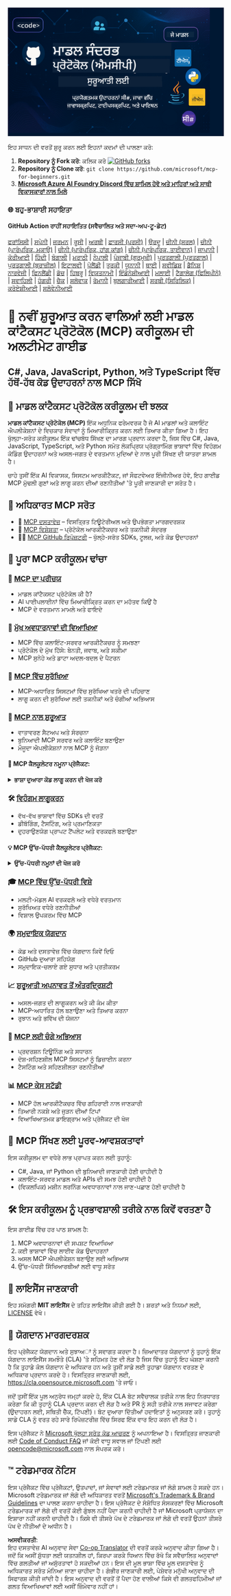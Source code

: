 <!--
CO_OP_TRANSLATOR_METADATA:
{
  "original_hash": "2a21391378c12ecfef50f866329dfde0",
  "translation_date": "2025-05-17T05:22:51+00:00",
  "source_file": "README.md",
  "language_code": "pa"
}
-->
![MCP-for-beginners](../../translated_images/mcp-beginners.d21ba1f29a4d6177f2f95151a2f188ef968b4a2fdb50ce0d033d2aa1978ceb90.pa.png)

ਇਹ ਸਾਧਨ ਦੀ ਵਰਤੋਂ ਸ਼ੁਰੂ ਕਰਨ ਲਈ ਇਹਨਾਂ ਕਦਮਾਂ ਦੀ ਪਾਲਣਾ ਕਰੋ:
1. **Repository ਨੂੰ Fork ਕਰੋ**: ਕਲਿਕ ਕਰੋ [![GitHub forks](https://img.shields.io/github/forks/microsoft/mcp-for-beginners.svg?style=social&label=Fork)](https://GitHub.com/microsoft/mcp-for-beginners/network)
2. **Repository ਨੂੰ Clone ਕਰੋ**:   `git clone https://github.com/microsoft/mcp-for-beginners.git`
3. [**Microsoft Azure AI Foundry Discord ਵਿੱਚ ਸ਼ਾਮਿਲ ਹੋਵੋ ਅਤੇ ਮਾਹਿਰਾਂ ਅਤੇ ਸਾਥੀ ਵਿਕਾਸਕਾਰਾਂ ਨਾਲ ਮਿਲੋ**](https://discord.com/invite/ByRwuEEgH4)

### 🌐 ਬਹੁ-ਭਾਸ਼ਾਈ ਸਹਾਇਤਾ

#### GitHub Action ਰਾਹੀਂ ਸਹਾਇਤਿਤ (ਸਵੈਚਾਲਿਤ ਅਤੇ ਸਦਾ-ਅਪ-ਟੂ-ਡੇਟ)
[ਫਰਾਂਸਿਸੀ](../fr/README.md) | [ਸਪੇਨੀ](../es/README.md) | [ਜਰਮਨ](../de/README.md) | [ਰੂਸੀ](../ru/README.md) | [ਅਰਬੀ](../ar/README.md) | [ਫ਼ਾਰਸੀ (ਪਰਸੀ)](../fa/README.md) | [ਉਰਦੂ](../ur/README.md) | [ਚੀਨੀ (ਸਰਲ)](../zh/README.md) | [ਚੀਨੀ (ਪਾਰੰਪਰਿਕ, ਮਕਾਉ)](../mo/README.md) | [ਚੀਨੀ (ਪਾਰੰਪਰਿਕ, ਹਾਂਗ ਕਾਂਗ)](../hk/README.md) | [ਚੀਨੀ (ਪਾਰੰਪਰਿਕ, ਤਾਈਵਾਨ)](../tw/README.md) | [ਜਾਪਾਨੀ](../ja/README.md) | [ਕੋਰੀਆਈ](../ko/README.md) | [ਹਿੰਦੀ](../hi/README.md) | [ਬੰਗਾਲੀ](../bn/README.md) | [ਮਰਾਠੀ](../mr/README.md) | [ਨੇਪਾਲੀ](../ne/README.md) | [ਪੰਜਾਬੀ (ਗੁਰਮੁਖੀ)](./README.md) | [ਪੁਰਤਗਾਲੀ (ਪੁਰਤਗਾਲ)](../pt/README.md) | [ਪੁਰਤਗਾਲੀ (ਬ੍ਰਾਜ਼ੀਲ)](../br/README.md) | [ਇਟਾਲਵੀ](../it/README.md) | [ਪੋਲੈਂਡੀ](../pl/README.md) | [ਤੁਰਕੀ](../tr/README.md) | [ਯੂਨਾਨੀ](../el/README.md) | [ਥਾਈ](../th/README.md) | [ਸਵੀਡਿਸ਼](../sv/README.md) | [ਡੈਨਿਸ਼](../da/README.md) | [ਨਾਰਵੇਜੀ](../no/README.md) | [ਫਿਨਲੈਂਡੀ](../fi/README.md) | [ਡੱਚ](../nl/README.md) | [ਹਿਬਰੂ](../he/README.md) | [ਵਿਯਤਨਾਮੀ](../vi/README.md) | [ਇੰਡੋਨੇਸ਼ੀਆਈ](../id/README.md) | [ਮਲਾਈ](../ms/README.md) | [ਟੈਗਾਲੋਗ (ਫਿਲਿਪੀਨੋ)](../tl/README.md) | [ਸਵਾਹਿਲੀ](../sw/README.md) | [ਹੰਗਰੀ](../hu/README.md) | [ਚੈਕ](../cs/README.md) | [ਸਲੋਵਾਕ](../sk/README.md) | [ਰੋਮਾਨੀ](../ro/README.md) | [ਬੁਲਗਾਰੀਆਈ](../bg/README.md) | [ਸਰਬੀ (ਸਿਰਿਲਿਕ)](../sr/README.md) | [ਕਰੋਏਸ਼ੀਆਈ](../hr/README.md) | [ਸਲੋਵੇਨੀਆਈ](../sl/README.md)
# 🚀 ਨਵੀਂ ਸ਼ੁਰੂਆਤ ਕਰਨ ਵਾਲਿਆਂ ਲਈ ਮਾਡਲ ਕਾਂਟੈਕਸਟ ਪ੍ਰੋਟੋਕੋਲ (MCP) ਕਰੀਕੂਲਮ ਦੀ ਅਲਟੀਮੇਟ ਗਾਈਡ

## **C#, Java, JavaScript, Python, ਅਤੇ TypeScript ਵਿੱਚ ਹੱਥੋਂ-ਹੱਥ ਕੋਡ ਉਦਾਹਰਨਾਂ ਨਾਲ MCP ਸਿੱਖੋ**

## 🧠 ਮਾਡਲ ਕਾਂਟੈਕਸਟ ਪ੍ਰੋਟੋਕੋਲ ਕਰੀਕੂਲਮ ਦੀ ਝਲਕ

**ਮਾਡਲ ਕਾਂਟੈਕਸਟ ਪ੍ਰੋਟੋਕੋਲ (MCP)** ਇੱਕ ਅਧੁਨਿਕ ਫਰੇਮਵਰਕ ਹੈ ਜੋ AI ਮਾਡਲਾਂ ਅਤੇ ਕਲਾਇੰਟ ਐਪਲੀਕੇਸ਼ਨਾਂ ਦੇ ਵਿਚਕਾਰ ਸੰਵਾਦਾਂ ਨੂੰ ਮਿਆਰੀਕ੍ਰਿਤ ਕਰਨ ਲਈ ਤਿਆਰ ਕੀਤਾ ਗਿਆ ਹੈ। ਇਹ ਖੁੱਲ੍ਹਾ-ਸਰੋਤ ਕਰੀਕੂਲਮ ਇੱਕ ਢਾਂਚਬੱਧ ਸਿੱਖਣ ਦਾ ਮਾਰਗ ਪ੍ਰਦਾਨ ਕਰਦਾ ਹੈ, ਜਿਸ ਵਿੱਚ C#, Java, JavaScript, TypeScript, ਅਤੇ Python ਸਮੇਤ ਲੋਕਪ੍ਰਿਯ ਪ੍ਰੋਗ੍ਰਾਮਿੰਗ ਭਾਸ਼ਾਵਾਂ ਵਿੱਚ ਵਿਹੰਗਮ ਕੋਡਿੰਗ ਉਦਾਹਰਨਾਂ ਅਤੇ ਅਸਲ-ਜਗਤ ਦੇ ਵਰਤਮਾਨ ਮੁਦਿਆਂ ਦੇ ਨਾਲ ਪੂਰੀ ਸਿੱਖਣ ਦੀ ਯਾਤਰਾ ਸ਼ਾਮਲ ਹੈ।

ਚਾਹੇ ਤੁਸੀਂ ਇੱਕ AI ਵਿਕਾਸਕ, ਸਿਸਟਮ ਆਰਕੀਟੈਕਟ, ਜਾਂ ਸੌਫਟਵੇਅਰ ਇੰਜੀਨੀਅਰ ਹੋਵੋ, ਇਹ ਗਾਈਡ MCP ਮੁੱਢਲੀ ਗੁਣਾਂ ਅਤੇ ਲਾਗੂ ਕਰਨ ਦੀਆਂ ਰਣਨੀਤੀਆਂ 'ਤੇ ਪੂਰੀ ਜਾਣਕਾਰੀ ਦਾ ਸਰੋਤ ਹੈ।

## 🔗 ਅਧਿਕਾਰਤ MCP ਸਰੋਤ

- 📘 [MCP ਦਸਤਾਵੇਜ਼](https://modelcontextprotocol.io/) – ਵਿਸਤ੍ਰਿਤ ਟਿਊਟੋਰੀਅਲ ਅਤੇ ਉਪਭੋਗਤਾ ਮਾਰਗਦਰਸ਼ਕ  
- 📜 [MCP ਵਿਸ਼ੇਸ਼ਤਾ](https://spec.modelcontextprotocol.io/) – ਪ੍ਰੋਟੋਕੋਲ ਆਰਕੀਟੈਕਚਰ ਅਤੇ ਤਕਨੀਕੀ ਸੰਦਰਭ  
- 🧑‍💻 [MCP GitHub ਰਿਪੋਜ਼ਟਰੀ](https://github.com/modelcontextprotocol) – ਖੁੱਲ੍ਹੇ-ਸਰੋਤ SDKs, ਟੂਲਜ਼, ਅਤੇ ਕੋਡ ਉਦਾਹਰਨਾਂ  

## 🧭 ਪੂਰਾ MCP ਕਰੀਕੂਲਮ ਢਾਂਚਾ

### 📌 [MCP ਦਾ ਪਰੀਚਯ](./00-Introduction/README.md)

- ਮਾਡਲ ਕਾਂਟੈਕਸਟ ਪ੍ਰੋਟੋਕੋਲ ਕੀ ਹੈ?
- AI ਪਾਈਪਲਾਈਨਾਂ ਵਿੱਚ ਮਿਆਰੀਕ੍ਰਿਤ ਕਰਨ ਦਾ ਮਹੱਤਵ ਕਿਉਂ ਹੈ
- MCP ਦੇ ਵਰਤਮਾਨ ਮਾਮਲੇ ਅਤੇ ਫਾਇਦੇ

### 🧩 [ਮੁੱਖ ਅਵਧਾਰਨਾਵਾਂ ਦੀ ਵਿਆਖਿਆ](./01-CoreConcepts/README.md)

- MCP ਵਿੱਚ ਕਲਾਇੰਟ-ਸਰਵਰ ਆਰਕੀਟੈਕਚਰ ਨੂੰ ਸਮਝਣਾ
- ਪ੍ਰੋਟੋਕੋਲ ਦੇ ਮੁੱਖ ਹਿੱਸੇ: ਬੇਨਤੀ, ਜਵਾਬ, ਅਤੇ ਸਕੀਮਾ
- MCP ਸੁਨੇਹੇ ਅਤੇ ਡਾਟਾ ਅਦਲ-ਬਦਲ ਦੇ ਪੈਟਰਨ

### 🔐 [MCP ਵਿੱਚ ਸੁਰੱਖਿਆ](./02-Security/readme.md)

- MCP-ਅਧਾਰਿਤ ਸਿਸਟਮਾਂ ਵਿੱਚ ਸੁਰੱਖਿਆ ਖਤਰੇ ਦੀ ਪਹਿਚਾਣ
- ਲਾਗੂ ਕਰਨ ਦੀ ਸੁਰੱਖਿਆ ਲਈ ਤਕਨੀਕਾਂ ਅਤੇ ਚੰਗੀਆਂ ਅਭਿਆਸ

### 🚀 [MCP ਨਾਲ ਸ਼ੁਰੂਆਤ](./03-GettingStarted/README.md)

- ਵਾਤਾਵਰਣ ਸੈਟਅਪ ਅਤੇ ਸੰਰਚਨਾ
- ਬੁਨਿਆਦੀ MCP ਸਰਵਰ ਅਤੇ ਕਲਾਇੰਟ ਬਣਾਉਣਾ
- ਮੌਜੂਦਾ ਐਪਲੀਕੇਸ਼ਨਾਂ ਨਾਲ MCP ਨੂੰ ਜੋੜਨਾ

#### 🧮 MCP ਕੈਲਕੂਲੇਟਰ ਨਮੂਨਾ ਪ੍ਰੋਜੈਕਟ:
<details>
  <summary><strong>ਭਾਸ਼ਾ ਦੁਆਰਾ ਕੋਡ ਲਾਗੂ ਕਰਨ ਦੀ ਖੋਜ ਕਰੋ</strong></summary>

  - [C# MCP ਸਰਵਰ ਉਦਾਹਰਨ](./03-GettingStarted/samples/csharp/README.md)
  - [Java MCP ਕੈਲਕੂਲੇਟਰ](./03-GettingStarted/samples/java/calculator/README.md)
  - [JavaScript MCP ਡੈਮੋ](./03-GettingStarted/samples/javascript/README.md)
  - [Python MCP ਸਰਵਰ](../../03-GettingStarted/samples/python/mcp_calculator_server.py)
  - [TypeScript MCP ਉਦਾਹਰਨ](./03-GettingStarted/samples/typescript/README.md)

</details>

### 🛠️ [ਵਿਹੰਗਮ ਲਾਗੂਕਰਨ](./04-PracticalImplementation/README.md)

- ਵੱਖ-ਵੱਖ ਭਾਸ਼ਾਵਾਂ ਵਿੱਚ SDKs ਦੀ ਵਰਤੋਂ
- ਡੀਬੱਗਿੰਗ, ਟੈਸਟਿੰਗ, ਅਤੇ ਪ੍ਰਮਾਣਿਕਤਾ
- ਦੁਹਰਾਉਣਯੋਗ ਪ੍ਰਾਪਟ ਟੈਂਪਲੇਟ ਅਤੇ ਵਰਕਫਲੋ ਬਣਾਉਣਾ

#### 💡 MCP ਉੱਚ-ਪੱਧਰੀ ਕੈਲਕੂਲੇਟਰ ਪ੍ਰੋਜੈਕਟ:
<details>
  <summary><strong>ਉੱਚ-ਪੱਧਰੀ ਨਮੂਨਾਂ ਦੀ ਖੋਜ ਕਰੋ</strong></summary>

  - [ਉੱਚ-ਪੱਧਰੀ C# ਨਮੂਨਾ](./04-PracticalImplementation/samples/csharp/README.md)
  - [Java ਕੰਟੇਨਰ ਐਪ ਉਦਾਹਰਨ](./04-PracticalImplementation/samples/java/containerapp/README.md)
  - [JavaScript ਉੱਚ-ਪੱਧਰੀ ਨਮੂਨਾ](./04-PracticalImplementation/samples/javascript/README.md)
  - [Python ਜਟਿਲ ਲਾਗੂਕਰਨ](../../04-PracticalImplementation/samples/python/mcp_sample.py)
  - [TypeScript ਕੰਟੇਨਰ ਨਮੂਨਾ](./04-PracticalImplementation/samples/typescript/README.md)

</details>

### 🎓 [MCP ਵਿੱਚ ਉੱਚ-ਪੱਧਰੀ ਵਿਸ਼ੇ](./05-AdvancedTopics/README.md)

- ਮਲਟੀ-ਮੋਡਲ AI ਵਰਕਫਲੋ ਅਤੇ ਵਧੇਰੇ ਵਰਤਮਾਨ
- ਸੁਰੱਖਿਅਤ ਵਧੇਰੇ ਰਣਨੀਤੀਆਂ
- ਵਿਸ਼ਾਲ ਉਪਕਰਮ ਵਿੱਚ MCP

### 🌍 [ਸਮੁਦਾਇਕ ਯੋਗਦਾਨ](./06-CommunityContributions/README.md)

- ਕੋਡ ਅਤੇ ਦਸਤਾਵੇਜ਼ ਵਿੱਚ ਯੋਗਦਾਨ ਕਿਵੇਂ ਦਿਓ
- GitHub ਦੁਆਰਾ ਸਹਿਯੋਗ
- ਸਮੁਦਾਇਕ-ਚਲਾਏ ਗਏ ਸੁਧਾਰ ਅਤੇ ਪ੍ਰਤੀਕਰਮ

### 📈 [ਸ਼ੁਰੂਆਤੀ ਅਪਨਾਵਤ ਤੋਂ ਅੰਤਰਦ੍ਰਿਸ਼ਟੀ](./07-CaseStudies/README.md)

- ਅਸਲ-ਜਗਤ ਦੀ ਲਾਗੂਕਰਨ ਅਤੇ ਕੀ ਕੰਮ ਕੀਤਾ
- MCP-ਅਧਾਰਿਤ ਹੱਲ ਬਣਾਉਣਾ ਅਤੇ ਤਿਆਰ ਕਰਨਾ
- ਰੁਝਾਨ ਅਤੇ ਭਵਿੱਖ ਦੀ ਯੋਜਨਾ

### 📏 [MCP ਲਈ ਚੰਗੇ ਅਭਿਆਸ](./08-BestPractices/README.md)

- ਪ੍ਰਦਰਸ਼ਨ ਟਿਊਨਿੰਗ ਅਤੇ ਸਧਾਰਨ
- ਦੋਸ਼-ਸਹਿਣਸ਼ੀਲ MCP ਸਿਸਟਮਾਂ ਨੂੰ ਡਿਜ਼ਾਈਨ ਕਰਨਾ
- ਟੈਸਟਿੰਗ ਅਤੇ ਸਹਿਣਸ਼ੀਲਤਾ ਰਣਨੀਤੀਆਂ

### 📊 [MCP ਕੇਸ ਸਟੱਡੀ](./09-CaseStudy/Readme.md)

- MCP ਹੱਲ ਆਰਕੀਟੈਕਚਰ ਵਿੱਚ ਗਹਿਰਾਈ ਨਾਲ ਜਾਣਕਾਰੀ
- ਤਿਆਰੀ ਨਕਸ਼ੇ ਅਤੇ ਜੁੜਨ ਦੀਆਂ ਟਿਪਾਂ
- ਵਿਆਖਿਆਤਮਕ ਡਾਇਗ੍ਰਾਮ ਅਤੇ ਪ੍ਰੋਜੈਕਟ ਦੀ ਖੋਜ

## 🎯 MCP ਸਿੱਖਣ ਲਈ ਪੂਰਵ-ਆਵਸ਼ਕਤਾਵਾਂ

ਇਸ ਕਰੀਕੂਲਮ ਦਾ ਵਧੇਰੇ ਲਾਭ ਪ੍ਰਾਪਤ ਕਰਨ ਲਈ ਤੁਹਾਨੂੰ:

- C#, Java, ਜਾਂ Python ਦੀ ਬੁਨਿਆਦੀ ਜਾਣਕਾਰੀ ਹੋਣੀ ਚਾਹੀਦੀ ਹੈ
- ਕਲਾਇੰਟ-ਸਰਵਰ ਮਾਡਲ ਅਤੇ APIs ਦੀ ਸਮਝ ਹੋਣੀ ਚਾਹੀਦੀ ਹੈ
- (ਵਿਕਲਪਿਕ) ਮਸ਼ੀਨ ਲਰਨਿੰਗ ਅਵਧਾਰਨਾਵਾਂ ਨਾਲ ਜਾਣ-ਪਛਾਣ ਹੋਣੀ ਚਾਹੀਦੀ ਹੈ

## 🛠️ ਇਸ ਕਰੀਕੂਲਮ ਨੂੰ ਪ੍ਰਭਾਵਸ਼ਾਲੀ ਤਰੀਕੇ ਨਾਲ ਕਿਵੇਂ ਵਰਤਣਾ ਹੈ

ਇਸ ਗਾਈਡ ਵਿੱਚ ਹਰ ਪਾਠ ਸ਼ਾਮਲ ਹੈ:

1. MCP ਅਵਧਾਰਨਾਵਾਂ ਦੀ ਸਪਸ਼ਟ ਵਿਆਖਿਆ  
2. ਕਈ ਭਾਸ਼ਾਵਾਂ ਵਿੱਚ ਲਾਈਵ ਕੋਡ ਉਦਾਹਰਨਾਂ  
3. ਅਸਲ MCP ਐਪਲੀਕੇਸ਼ਨ ਬਣਾਉਣ ਲਈ ਅਭਿਆਸ  
4. ਉੱਚ-ਪੱਧਰੀ ਸਿੱਖਿਆਰਥੀਆਂ ਲਈ ਵਾਧੂ ਸਰੋਤ  

## 📜 ਲਾਇਸੈਂਸ ਜਾਣਕਾਰੀ

ਇਹ ਸਮੱਗਰੀ **MIT ਲਾਇਸੈਂਸ** ਦੇ ਤਹਿਤ ਲਾਇਸੈਂਸ ਕੀਤੀ ਗਈ ਹੈ। ਸ਼ਰਤਾਂ ਅਤੇ ਨਿਯਮਾਂ ਲਈ, [LICENSE](../../LICENSE) ਵੇਖੋ।

## 🤝 ਯੋਗਦਾਨ ਮਾਰਗਦਰਸ਼ਕ

ਇਹ ਪ੍ਰੋਜੈਕਟ ਯੋਗਦਾਨ ਅਤੇ ਸੁਝਾਅਾਂ ਨੂੰ ਸਵਾਗਤ ਕਰਦਾ ਹੈ। ਜ਼ਿਆਦਾਤਰ ਯੋਗਦਾਨਾਂ ਨੂੰ ਤੁਹਾਨੂੰ ਇੱਕ
ਯੋਗਦਾਨ ਲਾਇਸੈਂਸ ਸਮਝੌਤੇ (CLA) 'ਤੇ ਸਹਿਮਤ ਹੋਣ ਦੀ ਲੋੜ ਹੈ ਜਿਸ ਵਿੱਚ ਤੁਹਾਨੂੰ ਇਹ ਘੋਸ਼ਣਾ ਕਰਨੀ ਹੈ ਕਿ ਤੁਹਾਡੇ ਕੋਲ ਯੋਗਦਾਨ ਦੇ ਅਧਿਕਾਰ ਹਨ ਅਤੇ ਤੁਸੀਂ ਸਾਡੇ ਲਈ
ਤੁਹਾਡਾ ਯੋਗਦਾਨ ਵਰਤਣ ਦੇ ਅਧਿਕਾਰ ਪ੍ਰਦਾਨ ਕਰਦੇ ਹੋ। ਵਿਸਤ੍ਰਿਤ ਜਾਣਕਾਰੀ ਲਈ, <https://cla.opensource.microsoft.com> 'ਤੇ ਜਾਓ।

ਜਦੋਂ ਤੁਸੀਂ ਇੱਕ ਪੂਲ ਅਨੁਰੋਧ ਜਮ੍ਹਾਂ ਕਰਦੇ ਹੋ, ਇੱਕ CLA ਬੋਟ ਸਵੈਚਾਲਕ ਤਰੀਕੇ ਨਾਲ ਇਹ ਨਿਰਧਾਰਤ ਕਰੇਗਾ ਕਿ ਕੀ ਤੁਹਾਨੂੰ CLA ਪ੍ਰਦਾਨ ਕਰਨ ਦੀ ਲੋੜ ਹੈ
ਅਤੇ PR ਨੂੰ ਸਹੀ ਤਰੀਕੇ ਨਾਲ ਸਜਾਵਟ ਕਰੇਗਾ (ਉਦਾਹਰਨ ਲਈ, ਸਥਿਤੀ ਚੈੱਕ, ਟਿੱਪਣੀ)। ਬੋਟ ਦੁਆਰਾ ਦਿੱਤੀਆਂ ਹਦਾਇਤਾਂ ਨੂੰ ਅਨੁਸਰਣ ਕਰੋ।
ਤੁਹਾਨੂੰ ਸਾਡੇ CLA ਨੂੰ ਵਰਤ ਰਹੇ ਸਾਰੇ ਰਿਪੋਜ਼ਟਰੀਜ਼ ਵਿੱਚ ਸਿਰਫ ਇੱਕ ਵਾਰ ਇਹ ਕਰਨ ਦੀ ਲੋੜ ਹੈ।

ਇਸ ਪ੍ਰੋਜੈਕਟ ਨੇ [Microsoft ਖੁੱਲ੍ਹਾ ਸਰੋਤ ਕੋਡ ਆਚਰਣ](https://opensource.microsoft.com/codeofconduct/) ਨੂੰ ਅਪਨਾਇਆ ਹੈ।
ਵਿਸਤ੍ਰਿਤ ਜਾਣਕਾਰੀ ਲਈ [Code of Conduct FAQ](https://opensource.microsoft.com/codeofconduct/faq/) ਜਾਂ
ਕੋਈ ਵਾਧੂ ਸਵਾਲ ਜਾਂ ਟਿੱਪਣੀ ਲਈ [opencode@microsoft.com](mailto:opencode@microsoft.com) ਨਾਲ ਸੰਪਰਕ ਕਰੋ।

## ™️ ਟਰੇਡਮਾਰਕ ਨੋਟਿਸ

ਇਸ ਪ੍ਰੋਜੈਕਟ ਵਿੱਚ ਪ੍ਰੋਜੈਕਟਾਂ, ਉਤਪਾਦਾਂ, ਜਾਂ ਸੇਵਾਵਾਂ ਲਈ ਟਰੇਡਮਾਰਕ ਜਾਂ ਲੋਗੋ ਸ਼ਾਮਲ ਹੋ ਸਕਦੇ ਹਨ। Microsoft
ਟਰੇਡਮਾਰਕ ਜਾਂ ਲੋਗੋ ਦੀ ਅਧਿਕਾਰਤ ਵਰਤੋਂ [Microsoft's Trademark & Brand Guidelines](https://www.microsoft.com/legal/intellectualproperty/trademarks/usage/general) ਦਾ ਪਾਲਣ ਕਰਨਾ ਚਾਹੀਦਾ ਹੈ।
ਇਸ ਪ੍ਰੋਜੈਕਟ ਦੇ ਸੰਸ਼ੋਧਿਤ ਸੰਸਕਰਣਾਂ ਵਿੱਚ Microsoft ਟਰੇਡਮਾਰਕ ਜਾਂ ਲੋਗੋ ਦੀ ਵਰਤੋਂ ਕੋਈ ਗੁੰਝਲ ਨਹੀਂ ਪੈਦਾ ਕਰਨੀ ਚਾਹੀਦੀ ਹੈ ਜਾਂ Microsoft ਪ੍ਰਾਯੋਜਨ ਦਾ ਇਸ਼ਾਰਾ ਨਹੀਂ ਕਰਨੀ ਚਾਹੀਦੀ ਹੈ।
ਕਿਸੇ ਵੀ ਤੀਸਰੇ ਪੱਖ ਦੇ ਟਰੇਡਮਾਰਕ ਜਾਂ ਲੋਗੋ ਦੀ ਵਰਤੋਂ ਉਹਨਾਂ ਤੀਸਰੇ ਪੱਖ ਦੇ ਨੀਤੀਆਂ ਦੇ ਅਧੀਨ ਹੈ।

**ਅਸਵੀਕਰਤੀ**:  
ਇਹ ਦਸਤਾਵੇਜ਼ AI ਅਨੁਵਾਦ ਸੇਵਾ [Co-op Translator](https://github.com/Azure/co-op-translator) ਦੀ ਵਰਤੋਂ ਕਰਕੇ ਅਨੁਵਾਦ ਕੀਤਾ ਗਿਆ ਹੈ। ਜਦੋਂ ਕਿ ਅਸੀਂ ਸ਼ੁੱਧਤਾ ਲਈ ਯਤਨਸ਼ੀਲ ਹਾਂ, ਕਿਰਪਾ ਕਰਕੇ ਧਿਆਨ ਵਿੱਚ ਰੱਖੋ ਕਿ ਸਵੈਚਾਲਿਤ ਅਨੁਵਾਦਾਂ ਵਿੱਚ ਗਲਤੀਆਂ ਜਾਂ ਅਸੁੱਰਤਾਵਾਂ ਹੋ ਸਕਦੀਆਂ ਹਨ। ਇਸ ਦੀ ਮੂਲ ਭਾਸ਼ਾ ਵਿੱਚ ਮੂਲ ਦਸਤਾਵੇਜ਼ ਨੂੰ ਅਧਿਕਾਰਤ ਸਰੋਤ ਮੰਨਿਆ ਜਾਣਾ ਚਾਹੀਦਾ ਹੈ। ਗੰਭੀਰ ਜਾਣਕਾਰੀ ਲਈ, ਪੇਸ਼ੇਵਰ ਮਨੁੱਖੀ ਅਨੁਵਾਦ ਦੀ ਸਿਫਾਰਸ਼ ਕੀਤੀ ਜਾਂਦੀ ਹੈ। ਇਸ ਅਨੁਵਾਦ ਦੀ ਵਰਤੋਂ ਤੋਂ ਪੈਦਾ ਹੋਣ ਵਾਲੀਆਂ ਕਿਸੇ ਵੀ ਗਲਤਫਹਿਮੀਆਂ ਜਾਂ ਗਲਤ ਵਿਆਖਿਆਵਾਂ ਲਈ ਅਸੀਂ ਜ਼ਿੰਮੇਵਾਰ ਨਹੀਂ ਹਾਂ।